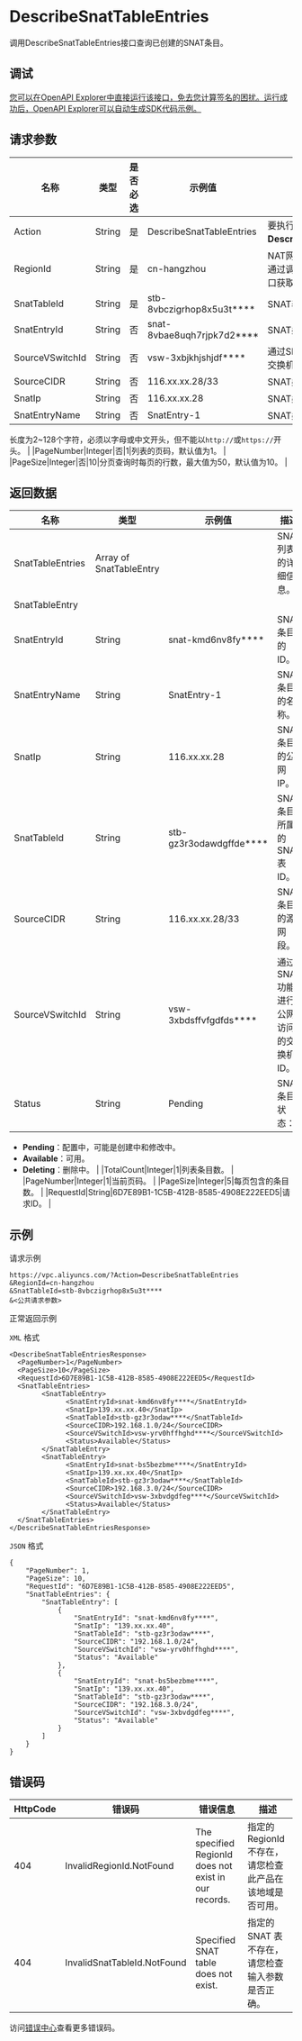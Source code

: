 # DescribeSnatTableEntries

调用DescribeSnatTableEntries接口查询已创建的SNAT条目。

## 调试

[您可以在OpenAPI Explorer中直接运行该接口，免去您计算签名的困扰。运行成功后，OpenAPI Explorer可以自动生成SDK代码示例。](https://api.aliyun.com/#product=Vpc&api=DescribeSnatTableEntries&type=RPC&version=2016-04-28)

## 请求参数

|名称|类型|是否必选|示例值|描述|
|--|--|----|---|--|
|Action|String|是|DescribeSnatTableEntries|要执行的操作。取值：**DescribeSnatTableEntries**。 |
|RegionId|String|是|cn-hangzhou|NAT网关所在的地域。您可以通过调用[DescribeRegions](~~36063~~)接口获取地域ID。 |
|SnatTableId|String|是|stb-8vbczigrhop8x5u3t\*\*\*\*|SNAT表ID。 |
|SnatEntryId|String|否|snat-8vbae8uqh7rjpk7d2\*\*\*\*|SNAT条目ID。 |
|SourceVSwitchId|String|否|vsw-3xbjkhjshjdf\*\*\*\*|通过SNAT功能进行公网访问的交换机ID。 |
|SourceCIDR|String|否|116.xx.xx.28/33|SNAT条目的源网段。 |
|SnatIp|String|否|116.xx.xx.28|SNAT条目的公网IP。 |
|SnatEntryName|String|否|SnatEntry-1|SNAT条目的名称。

 长度为2~128个字符，必须以字母或中文开头，但不能以`http://`或`https://`开头。 |
|PageNumber|Integer|否|1|列表的页码，默认值为1。 |
|PageSize|Integer|否|10|分页查询时每页的行数，最大值为50，默认值为10。 |

## 返回数据

|名称|类型|示例值|描述|
|--|--|---|--|
|SnatTableEntries|Array of SnatTableEntry| |SNAT列表的详细信息。 |
|SnatTableEntry| | | |
|SnatEntryId|String|snat-kmd6nv8fy\*\*\*\*|SNAT条目的ID。 |
|SnatEntryName|String|SnatEntry-1|SNAT条目的名称。 |
|SnatIp|String|116.xx.xx.28|SNAT条目的公网IP。 |
|SnatTableId|String|stb-gz3r3odawdgffde\*\*\*\*|SNAT条目所属的SNAT表ID。 |
|SourceCIDR|String|116.xx.xx.28/33|SNAT条目的源网段。 |
|SourceVSwitchId|String|vsw-3xbdsffvfgdfds\*\*\*\*|通过SNAT功能进行公网访问的交换机ID。 |
|Status|String|Pending|SNAT条目状态：

 -   **Pending**：配置中，可能是创建中和修改中。
-   **Available**：可用。
-   **Deleting**：删除中。 |
|TotalCount|Integer|1|列表条目数。 |
|PageNumber|Integer|1|当前页码。 |
|PageSize|Integer|5|每页包含的条目数。 |
|RequestId|String|6D7E89B1-1C5B-412B-8585-4908E222EED5|请求ID。 |

## 示例

请求示例

```
https://vpc.aliyuncs.com/?Action=DescribeSnatTableEntries
&RegionId=cn-hangzhou
&SnatTableId=stb-8vbczigrhop8x5u3t****
&<公共请求参数>
```

正常返回示例

`XML` 格式

```
<DescribeSnatTableEntriesResponse>	
  <PageNumber>1</PageNumber>
  <PageSize>10</PageSize>
  <RequestId>6D7E89B1-1C5B-412B-8585-4908E222EED5</RequestId>
  <SnatTableEntries>
        <SnatTableEntry>
              <SnatEntryId>snat-kmd6nv8fy****</SnatEntryId>
              <SnatIp>139.xx.xx.40</SnatIp>
              <SnatTableId>stb-gz3r3odaw****</SnatTableId>
              <SourceCIDR>192.168.1.0/24</SourceCIDR>
              <SourceVSwitchId>vsw-yrv0hffhghd****</SourceVSwitchId>
              <Status>Available</Status>
        </SnatTableEntry>
        <SnatTableEntry>
              <SnatEntryId>snat-bs5bezbme****</SnatEntryId>
              <SnatIp>139.xx.xx.40</SnatIp>
              <SnatTableId>stb-gz3r3odaw****</SnatTableId>
              <SourceCIDR>192.168.3.0/24</SourceCIDR>
              <SourceVSwitchId>vsw-3xbvdgdfeg****</SourceVSwitchId>
              <Status>Available</Status>
        </SnatTableEntry>
  </SnatTableEntries>
</DescribeSnatTableEntriesResponse>
```

`JSON` 格式

```
{
    "PageNumber": 1, 
    "PageSize": 10, 
    "RequestId": "6D7E89B1-1C5B-412B-8585-4908E222EED5", 
    "SnatTableEntries": {
        "SnatTableEntry": [
            {
                "SnatEntryId": "snat-kmd6nv8fy****", 
                "SnatIp": "139.xx.xx.40", 
                "SnatTableId": "stb-gz3r3odaw****", 
                "SourceCIDR": "192.168.1.0/24", 
                "SourceVSwitchId": "vsw-yrv0hffhghd****", 
                "Status": "Available"
            }, 
            {
                "SnatEntryId": "snat-bs5bezbme****", 
                "SnatIp": "139.xx.xx.40", 
                "SnatTableId": "stb-gz3r3odaw****", 
                "SourceCIDR": "192.168.3.0/24", 
                "SourceVSwitchId": "vsw-3xbvdgdfeg****", 
                "Status": "Available"
            }
        ]
    }
}
```

## 错误码

|HttpCode|错误码|错误信息|描述|
|--------|---|----|--|
|404|InvalidRegionId.NotFound|The specified RegionId does not exist in our records.|指定的 RegionId 不存在，请您检查此产品在该地域是否可用。|
|404|InvalidSnatTableId.NotFound|Specified SNAT table does not exist.|指定的 SNAT 表不存在，请您检查输入参数是否正确。|

访问[错误中心](https://error-center.aliyun.com/status/product/Vpc)查看更多错误码。

